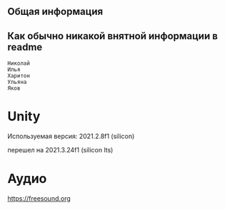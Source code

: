 ## Общая информация
Как обычно никакой внятной информации в readme
---
```
Николай
Илья
Харитон
Ульяна
Яков
```

# Unity
Используемая версия:
2021.2.8f1 (silicon)

перешел на
2021.3.24f1 (silicon lts)

# Аудио
https://freesound.org
